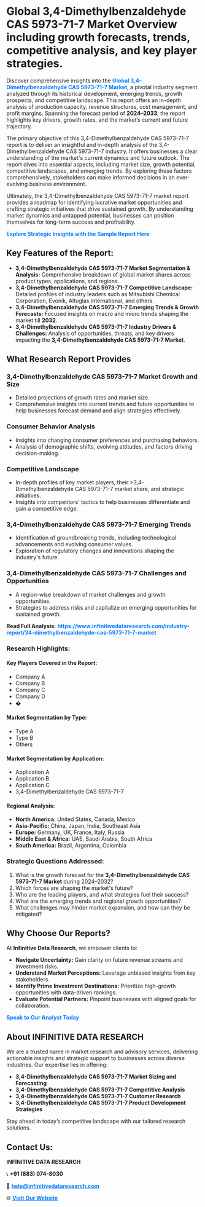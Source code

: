 <h1>Global 3,4-Dimethylbenzaldehyde CAS 5973-71-7 Market Overview including growth forecasts, trends, competitive analysis, and key player strategies.</h1>
<p>
Discover comprehensive insights into the 
<a href="https://www.infinitivedataresearch.com/industry-report/34-dimethylbenzaldehyde-cas-5973-71-7-market" rel="dofollow" style="color: #007BFF; text-decoration: none;"><strong>Global 3,4-Dimethylbenzaldehyde CAS 5973-71-7 Market</strong></a>, a pivotal industry segment analyzed through its historical development, emerging trends, growth prospects, and competitive landscape. This report offers an in-depth analysis of production capacity, revenue structures, cost management, and profit margins. Spanning the forecast period of <strong>2024–2033</strong>, the report highlights key drivers, growth rates, and the market’s current and future trajectory.
</p>
<p>
The primary objective of this 3,4-Dimethylbenzaldehyde CAS 5973-71-7 report is to deliver an insightful and in-depth analysis of the 3,4-Dimethylbenzaldehyde CAS 5973-71-7 industry. It offers businesses a clear understanding of the market's current dynamics and future outlook. The report dives into essential aspects, including market size, growth potential, competitive landscapes, and emerging trends. By exploring these factors comprehensively, stakeholders can make informed decisions in an ever-evolving business environment.
</p>
<p>
Ultimately, the 3,4-Dimethylbenzaldehyde CAS 5973-71-7 market report provides a roadmap for identifying lucrative market opportunities and crafting strategic initiatives that drive sustained growth. By understanding market dynamics and untapped potential, businesses can position themselves for long-term success and profitability.
</p>
<p>
<a href="https://www.infinitivedataresearch.com/request-sample/reportId=102082" style="color: #007BFF; text-decoration: none;"><strong>Explore Strategic Insights with the Sample Report Here</strong></a>
</p>

<h2>Key Features of the Report:</h2>
<ul>
<li><strong>3,4-Dimethylbenzaldehyde CAS 5973-71-7 Market Segmentation & Analysis:</strong> Comprehensive breakdown of global market shares across product types, applications, and regions.</li>
<li><strong>3,4-Dimethylbenzaldehyde CAS 5973-71-7 Competitive Landscape:</strong> Detailed profiles of industry leaders such as Mitsubishi Chemical Corporation, Evonik, Altuglas International, and others.</li>
<li><strong>3,4-Dimethylbenzaldehyde CAS 5973-71-7 Emerging Trends & Growth Forecasts:</strong> Focused insights on macro and micro trends shaping the market till <strong>2032</strong>.</li>
<li><strong>3,4-Dimethylbenzaldehyde CAS 5973-71-7 Industry Drivers & Challenges:</strong> Analysis of opportunities, threats, and key drivers impacting the <strong>3,4-Dimethylbenzaldehyde CAS 5973-71-7 Market</strong>.</li>
</ul>

<h2>What Research Report Provides</h2>
<h3>3,4-Dimethylbenzaldehyde CAS 5973-71-7 Market Growth and Size</h3>
<ul>
<li>Detailed projections of growth rates and market size.</li>
<li>Comprehensive insights into current trends and future opportunities to help businesses forecast demand and align strategies effectively.</li>
</ul>

<h3>Consumer Behavior Analysis</h3>
<ul>
<li>Insights into changing consumer preferences and purchasing behaviors.</li>
<li>Analysis of demographic shifts, evolving attitudes, and factors driving decision-making.</li>
</ul>

<h3>Competitive Landscape</h3>
<ul>
<li>In-depth profiles of key market players, their >3,4-Dimethylbenzaldehyde CAS 5973-71-7 market share, and strategic initiatives.</li>
<li>Insights into competitors' tactics to help businesses differentiate and gain a competitive edge.</li>
</ul>

<h3>3,4-Dimethylbenzaldehyde CAS 5973-71-7 Emerging Trends</h3>
<ul>
<li>Identification of groundbreaking trends, including technological advancements and evolving consumer values.</li>
<li>Exploration of regulatory changes and innovations shaping the industry's future.</li>
</ul>

<h3>3,4-Dimethylbenzaldehyde CAS 5973-71-7 Challenges and Opportunities</h3>
<ul>
<li>A region-wise breakdown of market challenges and growth opportunities.</li>
<li>Strategies to address risks and capitalize on emerging opportunities for sustained growth.</li>
</ul>
<p><strong>Read Full Analysis:</strong> <a href="https://www.infinitivedataresearch.com/industry-report/34-dimethylbenzaldehyde-cas-5973-71-7-market" rel="dofollow" style="color: #007BFF; text-decoration: none;"><strong>https://www.infinitivedataresearch.com/industry-report/34-dimethylbenzaldehyde-cas-5973-71-7-market</strong></a></p>
<h3>Research Highlights:</h3>
<h4>Key Players Covered in the Report:</h4>
<ul><li>Company A</li><li>Company B</li><li>Company C</li><li>Company D</li><li>�</li></ul>
<h4>Market Segmentation by Type:</h4>
<ul><li>Type A</li><li>Type B</li><li>Others</li></ul>
<h4>Market Segmentation by Application:</h4>
<ul><li>Application A</li><li>Application B</li><li>Application C</li><li>3,4-Dimethylbenzaldehyde CAS 5973-71-7</li></ul>

<h4>Regional Analysis:</h4>
<ul>
<li><strong>North America:</strong> United States, Canada, Mexico</li>
<li><strong>Asia-Pacific:</strong> China, Japan, India, Southeast Asia</li>
<li><strong>Europe:</strong> Germany, UK, France, Italy, Russia</li>
<li><strong>Middle East & Africa:</strong> UAE, Saudi Arabia, South Africa</li>
<li><strong>South America:</strong> Brazil, Argentina, Colombia</li>
</ul>

<h3>Strategic Questions Addressed:</h3>
<ol>
<li>What is the growth forecast for the <strong>3,4-Dimethylbenzaldehyde CAS 5973-71-7 Market</strong> during 2024–2032?</li>
<li>Which forces are shaping the market's future?</li>
<li>Who are the leading players, and what strategies fuel their success?</li>
<li>What are the emerging trends and regional growth opportunities?</li>
<li>What challenges may hinder market expansion, and how can they be mitigated?</li>
</ol>

<h2>Why Choose Our Reports?</h2>
<p>At <strong>Infinitive Data Research</strong>, we empower clients to:</p>
<ul>
<li><strong>Navigate Uncertainty:</strong> Gain clarity on future revenue streams and investment risks.</li>
<li><strong>Understand Market Perceptions:</strong> Leverage unbiased insights from key stakeholders.</li>
<li><strong>Identify Prime Investment Destinations:</strong> Prioritize high-growth opportunities with data-driven rankings.</li>
<li><strong>Evaluate Potential Partners:</strong> Pinpoint businesses with aligned goals for collaboration.</li>
</ul>
<p><a href="https://www.infinitivedataresearch.com/industry-report/34-dimethylbenzaldehyde-cas-5973-71-7-market" rel="dofollow" style="color: #007BFF; text-decoration: none;"><strong>Speak to Our Analyst Today</strong></a></p>

<h2>About INFINITIVE DATA RESEARCH</h2>
<p>We are a trusted name in market research and advisory services, delivering actionable insights and strategic support to businesses across diverse industries. Our expertise lies in offering:</p>
<ul>
<li><strong>3,4-Dimethylbenzaldehyde CAS 5973-71-7 Market Sizing and Forecasting</strong></li>
<li><strong>3,4-Dimethylbenzaldehyde CAS 5973-71-7 Competitive Analysis</strong></li>
<li><strong>3,4-Dimethylbenzaldehyde CAS 5973-71-7 Customer Research</strong></li>
<li><strong>3,4-Dimethylbenzaldehyde CAS 5973-71-7 Product Development Strategies</strong></li>
</ul>
<p>Stay ahead in today’s competitive landscape with our tailored research solutions.</p>

<h2>Contact Us:</h2>
<p><strong>INFINITIVE DATA RESEARCH</strong></p>
<p>📞 <strong>+91 (883) 074-8030</strong></p>
<p>📧 <strong><a href="mailto:help@infinitivedataresearch.com" style="color: #007BFF;">help@infinitivedataresearch.com</a></strong></p>
<p>🌐 <strong><a href="https://www.infinitivedataresearch.com" rel="dofollow" style="color: #007BFF;">Visit Our Website</a></strong></p>